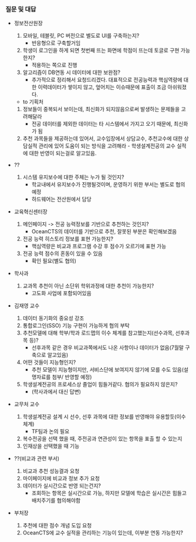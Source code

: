 ### 질문 및 대답
- 정보전산원장
	1. 모바일, 테블릿, PC 버전으로 별도로 UI를 구축하는지?
	   - 반응형으로 구축할거임
	2. 학생이 로그인을 하게 되면 첫번째 뜨는 화면에 학점이 뜨는데 토글로 구현 가능한지?
	   - 적용하는 쪽으로 진행
	3. 알고리즘이 DB연동 시 데이터에 대한 보완점?
	   - 추가적으로 정리해서 요청드리겠다. 대표적으로 전공능력과 핵심역량에 대한 이력데이터가 쌓이지 않고, 엎어치는 이슈때문에 표출이 조금 아쉬워졌다.
	- to 기획처
	1. 정보들이 중복되서 보이는데, 최신화가 되지않음으로써 발생하는 문제들을 고려해달라
	   - 전공 데이터를 제외한 데이터는 타 시스템에서 가지고 오기 때문에, 최신화가 됨
	2. 추천 과목들을 제공하는데 있어서, 교수입장에서 상담교수, 추천교수에 대한 상담실적 관리에 있어 도움이 되는 방식을 고려해라
		   - 학생설계전공의 교수 실적에 대한 반영이 되는걸로 알고있음.
	
- ??
	1. 시스템 유지보수에 대한 주체는 누가 될 것인지?
	   - 학교내에서 유지보수가 진행될것이며, 운영하기 위한 부서는 별도로 협의 예정
	   -  하드웨어는 전산원에서 담당
	     
- 교육혁신센터장
	1. 메인페이지 -> 전공 능력정보를 기반으로 추천하는 것인지?
		- OceanCTS의 데이터를 기반으로 추천, 잘못된 부분은 확인해보겠음
	2. 전공 능력 히스토리 정보를 표현 가능한지?
		- 핵심역량은 비교과 프로그램 수강 후 점수가 오르기에 표현 가능
	3. 전공 능력 점수의 혼동이 있을 수 있음
		- 확인 필요(별도 협의)
		  
- 학사과
	1.  교과목 추천이 아닌 소단위 학위과정에 대한 추천이 가능한지?
		- 고도화 사업에 포함되어있음
		  
- 김재영 교수
	1. 데이터 동기화의 중요성 강조
	2. 통합로그인(SSO) 기능 구현이 가능하게 협의 부탁
	3. 추천모델에 대해 학부/학과 로드맵의 이수 체계를 참고했는지(선수과목, 선후과목 등)?
		- 선후과목 같은 경우 비교과쪽에서도 나온 사항이나 데이터가 없음(7월말 구축으로 알고있음)
	4. 어떤 것들이 지능형인지?
		- 추천 모델이 지능형이지만, 서비스단에 보여지지 않기에 모를 수도 있음(설명자료를 첨부/ 반영할 예정)
	5. 학생설계전공의 프로세스상 졸업이 힘들거같다. 협의가 필요하지 않은지?
		- (학사과에서 대신 답변)
		  
- 교무처 교수
	1. 학생설계전공 설계 시 선수, 선후 과목에 대한 정보를 반영해야 유용할듯(이수 체계)
		- TF팀과 논의 필요
	2. 복수전공을 선택 했을 때, 주전공과 연관성이 있는 항목을 표출 할 수 있는지
	3. 인재상을 선택했을 때 기능

- ??(비교과 관련 부서)
	1. 비교과 추천 성능결과 요청
	2. 마이페이지에 비교과 정보 추가 요청
	3. 데이터가 실시간으로 반영 되는건지?
		- 조회하는 항목은 실시간으로 가능, 하지만 모델에 학습은 실시간은 힘들고 배치주기를 협의해야함

- 부처장
	1. 추천에 대한 점수 개념 도입 요청
	2. OceanCTS에 교수 실적을 관리하는 기능이 있는데, 이부분 연동 가능한지?
